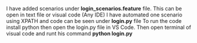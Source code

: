 I have added scenarios under **login_scenarios.feature** file. This can be open in text file or visual code (Any IDE)
I have automated one scenario using XPATH and code can be seen under **login.py** file
To run the code install python then open the login.py file in VS Code. Then open terminal of visual code and runt his command **python login.py**
